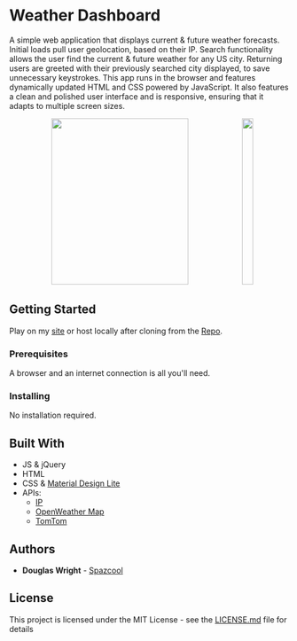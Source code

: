 # Weather Dashboard
A simple web application that displays current & future weather forecasts. Initial loads pull user geolocation, based on their IP. Search functionality allows the user find the current & future weather for any US city. Returning users are greeted with their previously searched city displayed, to save unnecessary keystrokes. This app runs in the browser and features dynamically updated HTML and CSS powered by JavaScript. It also features a clean and polished user interface and is responsive, ensuring that it adapts to multiple screen sizes.

<p align="center">
   <img width="70%" height="300vh" src=".images/desktop.gif">
   <img width="20%" height="300vh" src=".images/mobile.gif">
</p>

## Getting Started

Play on my [site](http://www.spazcool.com/weather-dashboard/) or host locally after cloning from the [Repo](https://github.com/Spazcool/weather-dashboard).

### Prerequisites

A browser and an internet connection is all you'll need.

### Installing

No installation required.

## Built With

* JS & jQuery
* HTML
* CSS & [Material Design Lite](https://getmdl.io/index.html)
* APIs:
    * [IP](http://ip-api.com/json)
    * [OpenWeather Map](https://api.openweathermap.org)
    * [TomTom](https://api.tomtom.com)

## Authors

* **Douglas Wright** - [Spazcool](https://github.com/Spazcool)

## License

This project is licensed under the MIT License - see the [LICENSE.md](LICENSE.md) file for details
